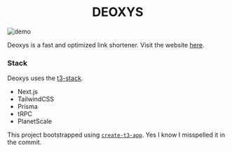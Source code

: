 <h1 align="center">DEOXYS</h1>

![demo](https://us-east-1.tixte.net/uploads/nexxel.needs.rest/brave_7QyixVB0nP.gif)

Deoxys is a fast and optimized link shortener. Visit the website [here](https://deoxys.nexxel.dev).

### Stack
Deoxys uses the [t3-stack](https://init.tips).

- Next.js
- TailwindCSS
- Prisma
- tRPC
- PlanetScale

This project bootstrapped using [`create-t3-app`](https://www.npmjs.com/package/create-t3-app). Yes I know I misspelled it in the commit.